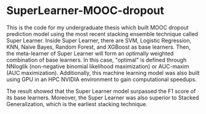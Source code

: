 # SuperLearner-MOOC-dropout

This is the code for my undergraduate thesis which built MOOC dropout prediction model using the most recent stacking ensemble technique called Super Learner. Inside Super Learner, there are SVM, Logistic Regression, KNN, Naive Bayes, Random Forest, and XGBoost as base learners. Then, the meta-learner of Super Learner will form an optimally weighted combination of base learners. In this case, "optimal" is defined through NNloglik (non-negative binomial likelihood maximization) or AUC-maxim (AUC maximization). Additionally, this machine learning model was also built using GPU in an HPC NVIDIA environment to gain computational speedups.

The result showed that the Super Learner model surpassed the F1 score of its base learners. Moreover, the Super Learner was also superior to Stacked Generalization, which is the earliest stacking technique. 